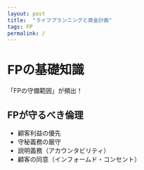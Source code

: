 ```yaml
---
layout: post
title:  "ライフプランニングと資金計画"
tags: FP
permalink: /
---
```

# FPの基礎知識
「FPの守備範囲」が頻出！

## FPが守るべき倫理
- 顧客利益の優先
- 守秘義務の厳守
- 説明義務（アカウンタビリティ）
- 顧客の同意（インフォームド・コンセント）



